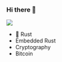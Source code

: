 ### Hi there 👋

![](https://github-readme-stats.vercel.app/api?username=eupn)

- 🦀 Rust
- Embedded Rust
- Cryptography
- Bitcoin
